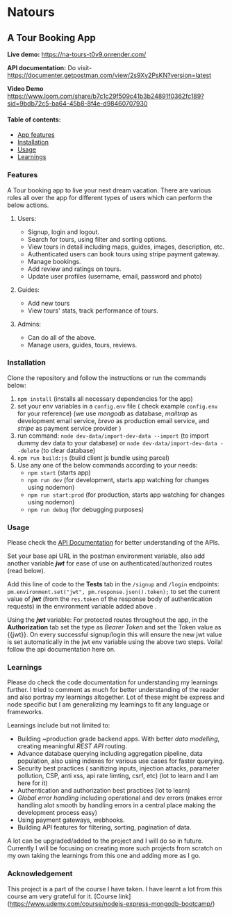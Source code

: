 # Natours

## A Tour Booking App

**Live demo:** https://na-tours-t0v9.onrender.com/

**API documentation:** Do visit-  https://documenter.getpostman.com/view/2s9Xy2PsKN?version=latest

**Video Demo** https://www.loom.com/share/b7c1c29f509c41b3b24891f0362fc189?sid=9bdb72c5-ba64-45b8-8f4e-d98460707930

#### Table of contents:
 - [App features](#Features)
 - [Installation](#Installation)
 - [Usage](#Usage)
 - [Learnings](#Learnings)



### Features

A Tour booking app to live your next dream vacation.
There are various roles all over the app for different types of users which can perform the below actions.
 1. Users:
	 - Signup, login and logout.
	 - Search for tours, using filter and sorting options.
	 - View tours in detail including maps, guides, images, description, etc. 
	 - Authenticated users can book tours using stripe payment gateway.
	 - Manage bookings.
	 - Add review and ratings on tours.
	 - Update user profiles (username, email, password and photo)
	 
 2. Guides:
	- Add new tours 
	- View tours' stats, track performance of tours.

3. Admins: 
	- Can do all of the above.
	- Manage users, guides, tours, reviews.


### Installation
Clone the repository and follow the instructions or run the commands below:

1. `npm install` (installs all necessary dependencies for the app)
2. set your env variables in a `config.env` file ( check example `config.env` for your reference)
  (we use *mongodb* as database, *mailtrap* as development email service, *brevo* as production email service,
	and *stripe* as payment service provider )	
3. run command: `node dev-data/import-dev-data --import` (to import dummy dev data to your database)
  or  `node dev-data/import-dev-data --delete` (to clear database)
4. `npm run build:js` (build client js bundle using parcel)
5. Use any one of the below commands according to your needs:
	- `npm start` (starts app)
	- `npm run dev` (for development, starts app watching for changes using nodemon)
	-  `npm run start:prod` (for production, starts app watching for changes using nodemon)
	-  `npm run debug` (for debugging purposes)







### Usage	
Please check the [API Documentation](https://documenter.getpostman.com/view/2s9Xy2PsKN?version=latest) for better understanding of the APIs.

Set your base api URL in the postman environment variable, also add another variable ***jwt*** for ease of use on authenticated/authorized routes (read below).

Add this line of code to the **Tests** tab in the `/signup` and `/login` endpoints: `pm.environment.set("jwt", pm.response.json().token);`  to set the current value of  ***jwt***  (from the `res.token` of the response body of authentication requests) in the environment variable added above .

Using the ***jwt*** variable: For protected routes throughout the app, in the **Authorization** tab set the type as *Bearer Token* and set the Token value as {{jwt}}. On every successful signup/login this will ensure the new jwt value is set automatically in the jwt env variable using the above two steps. Voila! follow the api documentation here on.



### Learnings
Please do check the code documentation for understanding my learnings further. I tried to comment as much for better understanding of the reader and also portray my learnings altogether. Lot of these might be express and node specific but I am generalizing my learnings to fit any language or frameworks.

Learnings include but not limited to: 

 - Building ~production grade backend apps. With better *data modelling*, creating meaningful *REST API* routing.
 - Advance database querying including aggregation pipeline, data population, also using indexes for various use cases for faster querying.
 - Security best practices ( sanitizing inputs, injection attacks, parameter pollution, CSP, anti xss, api rate limting, csrf, etc) (lot to learn and I am here for it)
 - Authentication and authorization best practices (lot to learn)
 - *Global error handling* including operational and dev errors (makes error handling alot smooth by handling errors in a central place making the development process easy)
 - Using payment gateways, webhooks.
 - Building API features for filtering, sorting, pagination of data.

A lot can be upgraded/added to the project and I will do so in future. Currently I will be focusing on creating more such projects from scratch on my own taking the learnings from this one and adding more as I go.

### Acknowledgement

This project is a part of the course I have taken. I have learnt a lot from this course am very grateful for it. [Course link] (https://www.udemy.com/course/nodejs-express-mongodb-bootcamp/)

 
